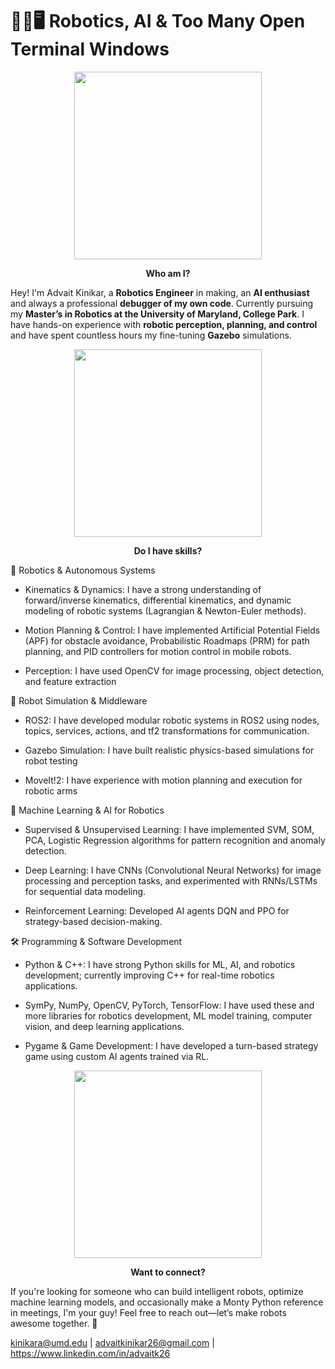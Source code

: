 # 🤖🤯🖥️ Robotics, AI & Too Many Open Terminal Windows

<p align="center">
  <img src="https://github.com/akin2662/meme/blob/main/ah%20hello.jpg" width="300">
</p>

<p align="center">
  <strong >Who am I?</strong>
</p>

Hey! I'm Advait Kinikar, a **Robotics Engineer** in making, an **AI enthusiast**  and  always a professional **debugger of my own code**. Currently pursuing my **Master’s in Robotics at the University of Maryland, College Park**. I have hands-on experience with **robotic perception, planning, and control** and have spent countless hours my fine-tuning **Gazebo** simulations. 

<p align="center">
  <img src="https://github.com/akin2662/meme/blob/main/skills.jpg" width="300">
</p>

<p align="center">
  <strong >Do I have skills?</strong>
</p>

🤖 Robotics & Autonomous Systems

* Kinematics & Dynamics: I have a strong understanding of forward/inverse kinematics, differential kinematics, and dynamic modeling of robotic systems (Lagrangian & Newton-Euler methods).

* Motion Planning & Control: I have implemented Artificial Potential Fields (APF) for obstacle avoidance, Probabilistic Roadmaps (PRM) for path planning, and PID controllers for motion control in mobile robots.

* Perception: I have used OpenCV for image processing, object detection, and feature extraction

🔄 Robot Simulation & Middleware

* ROS2: I have developed modular robotic systems in ROS2 using nodes, topics, services, actions, and tf2 transformations for communication.

* Gazebo Simulation: I have built realistic physics-based simulations for robot testing

* MoveIt!2: I have experience with motion planning and execution for robotic arms

🤖 Machine Learning & AI for Robotics

* Supervised & Unsupervised Learning: I have implemented SVM, SOM, PCA, Logistic Regression algorithms for pattern recognition and anomaly detection.

* Deep Learning: I have CNNs (Convolutional Neural Networks) for image processing and perception tasks, and experimented with RNNs/LSTMs for sequential data modeling.

* Reinforcement Learning: Developed AI agents DQN and PPO for strategy-based decision-making.

🛠️ Programming & Software Development

* Python & C++:  I have strong Python skills for ML, AI, and robotics development; currently improving C++ for real-time robotics applications.

* SymPy, NumPy, OpenCV, PyTorch, TensorFlow: I have used these and more libraries for robotics development, ML model training, computer vision, and deep learning applications.

* Pygame & Game Development: I have developed a turn-based strategy game using custom AI agents trained via RL.

<p align="center">
  <img src="https://github.com/akin2662/meme/blob/main/connect.jpg" width="300">
</p>

<p align="center">
  <strong >Want to connect?</strong>
</p>

If you're looking for someone who can build intelligent robots, optimize machine learning models, and occasionally make a Monty Python reference in meetings, I'm your guy! Feel free to reach out—let’s make robots awesome together. 🚀 

kinikara@umd.edu | advaitkinikar26@gmail.com | https://www.linkedin.com/in/advaitk26





